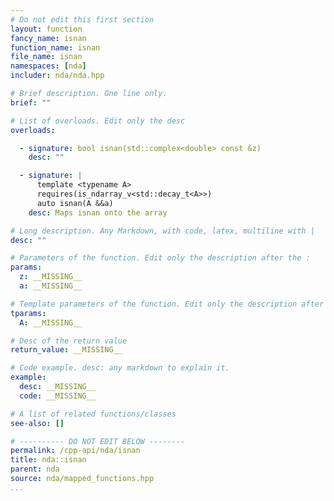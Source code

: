 ```yaml
---
# Do not edit this first section
layout: function
fancy_name: isnan
function_name: isnan
file_name: isnan
namespaces: [nda]
includer: nda/nda.hpp

# Brief description. One line only.
brief: ""

# List of overloads. Edit only the desc
overloads:

  - signature: bool isnan(std::complex<double> const &z)
    desc: ""

  - signature: |
      template <typename A>
      requires(is_ndarray_v<std::decay_t<A>>)
      auto isnan(A &&a)
    desc: Maps isnan onto the array

# Long description. Any Markdown, with code, latex, multiline with |
desc: ""

# Parameters of the function. Edit only the description after the :
params:
  z: __MISSING__
  a: __MISSING__

# Template parameters of the function. Edit only the description after the :
tparams:
  A: __MISSING__

# Desc of the return value
return_value: __MISSING__

# Code example. desc: any markdown to explain it.
example:
  desc: __MISSING__
  code: __MISSING__

# A list of related functions/classes
see-also: []

# ---------- DO NOT EDIT BELOW --------
permalink: /cpp-api/nda/isnan
title: nda::isnan
parent: nda
source: nda/mapped_functions.hpp
...
```


